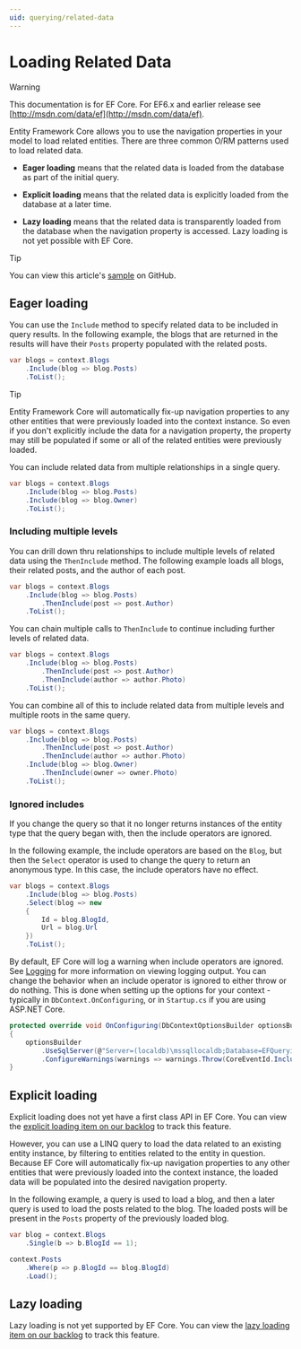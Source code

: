 ```yaml
---
uid: querying/related-data
---
```

# Loading Related Data

> [!WARNING]
> This documentation is for EF Core. For EF6.x and earlier release see [http://msdn.com/data/ef](http://msdn.com/data/ef).

Entity Framework Core allows you to use the navigation properties in your model to load related entities. There are three common O/RM patterns used to load related data.
* **Eager loading** means that the related data is loaded from the database as part of the initial query.

* **Explicit loading** means that the related data is explicitly loaded from the database at a later time.

* **Lazy loading** means that the related data is transparently loaded from the database when the navigation property is accessed. Lazy loading is not yet possible with EF Core.

> [!TIP]
> You can view this article's [sample](https://github.com/aspnet/EntityFramework.Docs/tree/master/samples/Querying) on GitHub.

## Eager loading

You can use the `Include` method to specify related data to be included in query results. In the following example, the blogs that are returned in the results will have their `Posts` property populated with the related posts.

<!-- [!code-csharp[Main](samples/Querying/Querying/RelatedData/Sample.cs)] -->
````csharp
var blogs = context.Blogs
    .Include(blog => blog.Posts)
    .ToList();
````

> [!TIP]
> Entity Framework Core will automatically fix-up navigation properties to any other entities that were previously loaded into the context instance. So even if you don't explicitly include the data for a navigation property, the property may still be populated if some or all of the related entities were previously loaded.

You can include related data from multiple relationships in a single query.

<!-- [!code-csharp[Main](samples/Querying/Querying/RelatedData/Sample.cs)] -->
````csharp
var blogs = context.Blogs
    .Include(blog => blog.Posts)
    .Include(blog => blog.Owner)
    .ToList();
````

### Including multiple levels

You can drill down thru relationships to include multiple levels of related data using the `ThenInclude` method. The following example loads all blogs, their related posts, and the author of each post.

<!-- [!code-csharp[Main](samples/Querying/Querying/RelatedData/Sample.cs)] -->
````csharp
var blogs = context.Blogs
    .Include(blog => blog.Posts)
        .ThenInclude(post => post.Author)
    .ToList();
````

You can chain multiple calls to `ThenInclude` to continue including further levels of related data.

<!-- [!code-csharp[Main](samples/Querying/Querying/RelatedData/Sample.cs)] -->
````csharp
var blogs = context.Blogs
    .Include(blog => blog.Posts)
        .ThenInclude(post => post.Author)
        .ThenInclude(author => author.Photo)
    .ToList();
````

You can combine all of this to include related data from multiple levels and multiple roots in the same query.

<!-- [!code-csharp[Main](samples/Querying/Querying/RelatedData/Sample.cs)] -->
````csharp
var blogs = context.Blogs
    .Include(blog => blog.Posts)
        .ThenInclude(post => post.Author)
        .ThenInclude(author => author.Photo)
    .Include(blog => blog.Owner)
        .ThenInclude(owner => owner.Photo)
    .ToList();
````

### Ignored includes

If you change the query so that it no longer returns instances of the entity type that the query began with, then the include operators are ignored.

In the following example, the include operators are based on the `Blog`, but then the `Select` operator is used to change the query to return an anonymous type. In this case, the include operators have no effect.

<!-- [!code-csharp[Main](samples/Querying/Querying/RelatedData/Sample.cs)] -->
````csharp
var blogs = context.Blogs
    .Include(blog => blog.Posts)
    .Select(blog => new
    {
        Id = blog.BlogId,
        Url = blog.Url
    })
    .ToList();
````

By default, EF Core will log a warning when include operators are ignored. See [Logging](../miscellaneous/logging.md) for more information on viewing logging output. You can change the behavior when an include operator is ignored to either throw or do nothing. This is done when setting up the options for your context - typically in `DbContext.OnConfiguring`, or in `Startup.cs` if you are using ASP.NET Core.

<!-- [!code-csharp[Main](samples/Querying/Querying/RelatedData/ThrowOnIgnoredInclude/BloggingContext.cs?highlight=5)] -->
````csharp
protected override void OnConfiguring(DbContextOptionsBuilder optionsBuilder)
{
    optionsBuilder
        .UseSqlServer(@"Server=(localdb)\mssqllocaldb;Database=EFQuerying;Trusted_Connection=True;")
        .ConfigureWarnings(warnings => warnings.Throw(CoreEventId.IncludeIgnoredWarning));
}
````

## Explicit loading

Explicit loading does not yet have a first class API in EF Core. You can view the [explicit loading item on our backlog](https://github.com/aspnet/EntityFramework/issues/625) to track this feature.

However, you can use a LINQ query to load the data related to an existing entity instance, by filtering to entities related to the entity in question. Because EF Core will automatically fix-up navigation properties to any other entities that were previously loaded into the context instance, the loaded data will be populated into the desired navigation property.

In the following example, a query is used to load a blog, and then a later query is used to load the posts related to the blog. The loaded posts will be present in the `Posts` property of the previously loaded blog.

<!-- [!code-csharp[Main](samples/Querying/Querying/RelatedData/Sample.cs)] -->
````csharp
var blog = context.Blogs
    .Single(b => b.BlogId == 1);

context.Posts
    .Where(p => p.BlogId == blog.BlogId)
    .Load();
````

## Lazy loading

Lazy loading is not yet supported by EF Core. You can view the [lazy loading item on our backlog](https://github.com/aspnet/EntityFramework/issues/3797) to track this feature.
